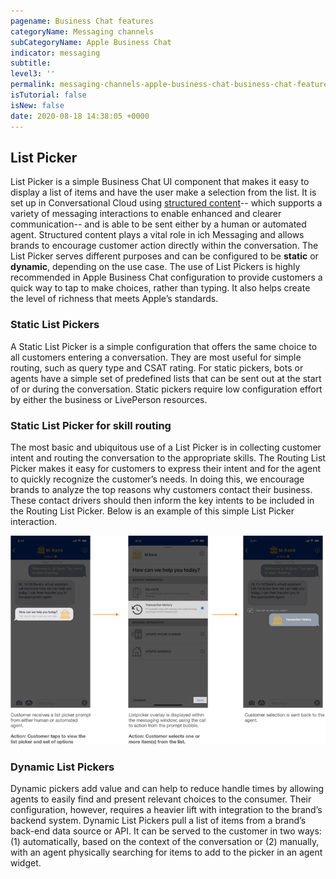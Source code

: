 ```yaml
---
pagename: Business Chat features
categoryName: Messaging channels
subCategoryName: Apple Business Chat
indicator: messaging
subtitle: 
level3: ''
permalink: messaging-channels-apple-business-chat-business-chat-features.html
isTutorial: false
isNew: false
date: 2020-08-18 14:38:05 +0000
---
```


## List Picker

List Picker is a simple Business Chat UI component that makes it easy to display a list of items and have the user make a selection from the list. It is set up in Conversational Cloud using [structured content](https://knowledge.liveperson.com/messaging-channels-rich-conversations-structured-content-for-messaging-user-guide.html)-- which supports a variety of messaging interactions to enable enhanced and clearer communication-- and is able to be sent either by a human or automated agent. Structured content plays a vital role in ich Messaging and allows brands to encourage customer action directly within the conversation. The List Picker serves different purposes and can be configured to be **static** or **dynamic**, depending on the use case. The use of List Pickers is highly recommended in Apple Business Chat configuration to provide customers a quick way to tap to make choices, rather than typing.  It also helps create the level of richness that meets Apple’s standards. 

### Static List Pickers

A Static List Picker is a simple configuration that offers the same choice to all customers entering a conversation. They are most useful for simple routing, such as query type and CSAT rating. For static pickers, bots or agents have a simple set of predefined lists that can be sent out at the start of or during the conversation. Static pickers require low configuration effort by either the business or LivePerson resources.  

### Static List Picker for skill routing

The most basic and ubiquitous use of a List Picker is in collecting customer intent and routing the conversation to the appropriate skills. The Routing List Picker makes it easy for customers to express their intent and for the agent to quickly recognize the customer’s needs. In doing this, we encourage brands to analyze the top reasons why customers contact their business. These contact drivers should then inform the key intents to be included in the Routing List Picker. Below is an example of this simple List Picker interaction. 

![](img/business-chat-features-1.png)

### Dynamic List Pickers

Dynamic pickers add value and can help to reduce handle times by allowing agents to easily find and present relevant choices to the consumer. Their configuration, however, requires a heavier lift with integration to the brand’s backend system. Dynamic List Pickers pull a list of items from a brand’s back-end data source or API. It can be served to the customer in two ways: (1) automatically, based on the context of the conversation or (2) manually, with an agent physically searching for items to add to the picker in an agent widget.  

